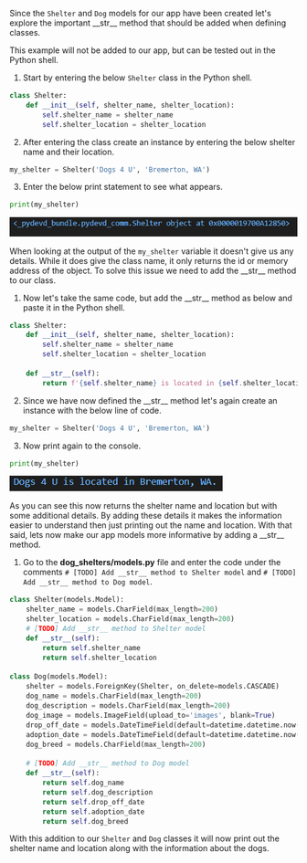 
Since the `Shelter` and `Dog` models for our app have been created let's explore the important \_\_str__ method that should be added when defining classes.

This example will not be added to our app, but can be tested out in the Python shell. 

1. Start by entering the below `Shelter` class in the Python shell. 

```python
class Shelter:
    def __init__(self, shelter_name, shelter_location):
        self.shelter_name = shelter_name
        self.shelter_location = shelter_location
```  

2. After entering the class create an instance by entering the below shelter name and their location.

```python
my_shelter = Shelter('Dogs 4 U', 'Bremerton, WA')
```

3. Enter the below print statement to see what appears.

```python
print(my_shelter)
```

 ![No __str__ Method](../Module2/Module2_Images/Module2_ObjectLocation.PNG)

When looking at the output of the `my_shelter` variable it doesn't give us any details. While it does give the class name, it only returns the id or memory address of the object. To solve this issue we need to add the \_\_str__ method to our class.

1. Now let's take the same code, but add the \_\_str__ method as below and paste it in the Python shell.

```python
class Shelter:
    def __init__(self, shelter_name, shelter_location):
        self.shelter_name = shelter_name
        self.shelter_location = shelter_location

    def __str__(self):
        return f'{self.shelter_name} is located in {self.shelter_location}.'
```

2. Since we have now defined the \_\_str__ method let's again create an instance with the below line of code.

```python
my_shelter = Shelter('Dogs 4 U', 'Bremerton, WA')
```

3. Now print again to the console.

```python
print(my_shelter)
```

![__str__ Method Added](../Module2/Module2_Images/Module2_ShelterLocation.PNG)

As you can see this now returns the shelter name and location but with some additional details. By adding these details it makes the information easier to understand then just printing out the name and location. With that said, lets now make our app models more informative by adding a \_\_str__ method. 

1. Go to the **dog_shelters/models.py** file and enter the code under the comments `# [TODO] Add __str__ method to Shelter model` and `# [TODO] Add __str__ method to Dog model`.

```python
class Shelter(models.Model):
    shelter_name = models.CharField(max_length=200)
    shelter_location = models.CharField(max_length=200)
    # [TODO] Add __str__ method to Shelter model
    def __str__(self):
        return self.shelter_name
        return self.shelter_location

class Dog(models.Model):
    shelter = models.ForeignKey(Shelter, on_delete=models.CASCADE)
    dog_name = models.CharField(max_length=200)
    dog_description = models.CharField(max_length=200)
    dog_image = models.ImageField(upload_to='images', blank=True)
    drop_off_date = models.DateTimeField(default=datetime.datetime.now())
    adoption_date = models.DateTimeField(default=datetime.datetime.now(), blank=True, null=True)
    dog_breed = models.CharField(max_length=200)

    # [TODO] Add __str__ method to Dog model
    def __str__(self):
        return self.dog_name
        return self.dog_description
        return self.drop_off_date
        return self.adoption_date
        return self.dog_breed
```

With this addition to our `Shelter` and `Dog` classes it will now print out the shelter name and location along with the information about the dogs.